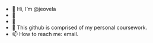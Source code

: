 - 👋 Hi, I’m @jeovela
- 👀 
- 🌱
- 💞️ This github is comprised of my personal coursework.
- 📫 How to reach me: email.

<!---
jeovela/jeovela is a ✨ special ✨ repository because its `README.md` (this file) appears on your GitHub profile.
You can click the Preview link to take a look at your changes.
--->
